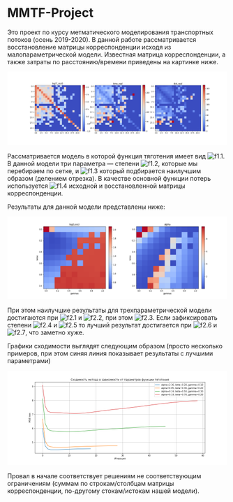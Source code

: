# MMTF-Project
 Это проект по курсу метматического моделирования транспортных потоков (осень 2019-2020). В данной работе рассматривается восстановление матрицы корреспонденции исходя из малопараметрической модели. Известная матрица корреспонденции, а также затраты по расстоянию/времени приведены на картинке ниже.

![](images/data.png?raw=true)

Рассматривается модель в которой функция тяготения имеет вид ![f1.1]. В данной модели три параметра — степени ![f1.2], которые мы перебираем по сетке, и ![f1.3] который подбирается наилучшим образом (делением отрезка). В качестве основной функции потерь используется ![f1.4] исходной и восстановленной матрицы корреспонденции. 

[f1.1]: http://chart.apis.google.com/chart?cht=tx&chl=e^{-\\alpha\cdot{}dist^{\\beta}\\cdot{}time^{\\gamma}}
[f1.2]: http://chart.apis.google.com/chart?cht=tx&chl=\beta,\gamma
[f1.3]: http://chart.apis.google.com/chart?cht=tx&chl=\alpha
[f1.4]: http://chart.apis.google.com/chart?cht=tx&chl=MSE

Результаты для данной модели представлены ниже:

![](images/3_param_results.png?raw=true)

При этом наилучшие результаты для трехпараметрической модели достигаются при ![f2.1] и ![f2.2], при этом ![f2.3]. Если зафиксировать степени ![f2.4] и ![f2.5] то лучший результат достигается при ![f2.6] и ![f2.7], что заметно хуже.

[f2.1]: http://chart.apis.google.com/chart?cht=tx&chl=\beta=0.2,\gamma=0.1
[f2.2]: http://chart.apis.google.com/chart?cht=tx&chl=\alpha=2.364
[f2.3]: http://chart.apis.google.com/chart?cht=tx&chl=MSE=4.551
[f2.4]: http://chart.apis.google.com/chart?cht=tx&chl=\beta=1
[f2.5]: http://chart.apis.google.com/chart?cht=tx&chl=\gamma=0
[f2.6]: http://chart.apis.google.com/chart?cht=tx&chl=\alpha=0.167
[f2.7]: http://chart.apis.google.com/chart?cht=tx&chl=MSE=11.038

Графики сходимости выглядят следующим образом (просто несколько примеров, при этом синяя линия показывает результаты с лучшими параметрами)

![](images/converg.png?raw=true)

Провал в начале соответствует решениям не соответствующим ограничениям (суммам по строкам/столбцам матрицы корреспонденции, по-другому стокам/истокам нашей модели).
